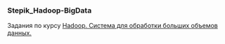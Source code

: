 ### Stepik_Hadoop-BigData

Задания по курсу [Hadoop. Система для обработки больших объемов данных.](https://stepik.org/course/150)
